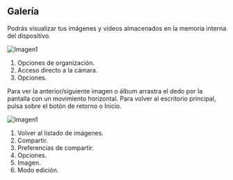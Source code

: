 ## Galería

Podrás visualizar tus imágenes y vídeos almacenados en la memoria interna del dispositivo.

![Imagen1](http://static.energysistem.com/images/manuals/42499/56dd9e7f5d335.jpg) <br>

1. Opciones de organización.
2. Acceso directo a la cámara.
3. Opciones.


Para ver la anterior/siguiente imagen o álbum arrastra el dedo por la pantalla con un movimiento horizontal.
Para volver al escritorio principal, pulsa sobre el botón de retorno o Inicio.

![Imagen1](http://static.energysistem.com/images/manuals/42499/56dd9e84185f6.jpg)

1. Volver al listado de imágenes.
2. Compartir.
3. Preferencias de compartir.
4. Opciones.
5. Imagen.
6. Modo edición.
